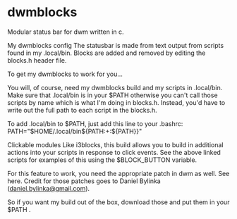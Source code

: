 # dwmblocks

Modular status bar for dwm written in c.

My dwmblocks config
The statusbar is made from text output from scripts found in my .local/bin.  Blocks are added and removed by editing the blocks.h header file.

To get my dwmblocks to work for you...

You will, of course, need my dwmblocks build and my scripts in .local/bin.  Make sure that .local/bin is in your $PATH otherwise you can't call those scripts by name which is what I'm doing in blocks.h.  Instead, you'd have to write out the full path to each script in the blocks.h.

To add .local/bin to $PATH, just add this line to your .bashrc:
PATH="$HOME/.local/bin${PATH:+:${PATH}}"

Clickable modules
Like i3blocks, this build allows you to build in additional actions into your scripts in response to click events. See the above linked scripts for examples of this using the $BLOCK_BUTTON variable.

For this feature to work, you need the appropriate patch in dwm as well. See here. Credit for those patches goes to Daniel Bylinka (daniel.bylinka@gmail.com).

So if you want my build out of the box, download those and put them in your $PATH .


